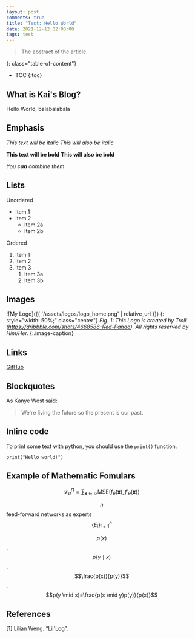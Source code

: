 ```yaml
---
layout: post
comments: true
title: "Test: Hello World"
date: 2021-12-12 02:00:00
tags: test
---
```



> The abstract of the article.

<!--more-->

{: class="table-of-content"}
* TOC
{:toc}


## What is Kai's Blog?

Hello World, balabalabala

## Emphasis

*This text will be italic*
_This will also be italic_

**This text will be bold**
__This will also be bold__

_You **can** combine them_



## Lists

Unordered
- Item 1
- Item 2
  - Item 2a
  - Item 2b


Ordered
1. Item 1
2. Item 2
3. Item 3
   1. Item 3a
   2. Item 3b


## Images


![My Logo]({{ '/assets/logos/logo_home.png' | relative_url }})
{: style="width: 50%;" class="center"}
*Fig. 1: This Logo is created by Troll (https://dribbble.com/shots/4668586-Red-Panda). All rights reserved by Him/Her.*
{:.image-caption}


## Links
[GitHub](http://github.com)


## Blockquotes
As Kanye West said:

> We're living the future so
> the present is our past.


## Inline code
To print some text with python, you should use the `print()` function.
```
print("Hello world!")
```


## Example of Mathematic Fomulars

$$
\mathcal{L}_u^\Pi = \sum_{\mathbf{x} \in \mathcal{D}} \text{MSE}(f_\theta(\mathbf{x}), f'_\theta(\mathbf{x}))
$$

$$n$$ feed-forward networks as experts $$\{E_i\}^n_{i=1}$$

$$p(x)$$, $$p(y \mid x)$$, $$\frac{p(x)}{p(y)}$$, $$p(y \mid x)=\frac{p(x \mid y)p(y)}{p(x)}$$

## References

[1] Lilian Weng. [“Lil'Log”](https://lilianweng.github.io/lil-log/).
